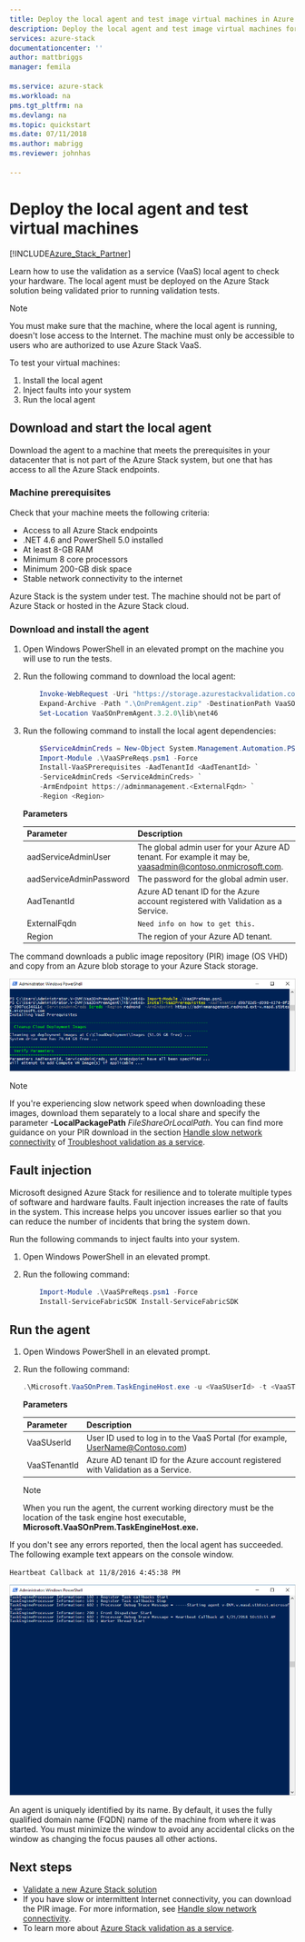 ```yaml
---
title: Deploy the local agent and test image virtual machines in Azure Stack validation as a service | Microsoft Docs
description: Deploy the local agent and test image virtual machines for Azure Stack validation as a service.
services: azure-stack
documentationcenter: ''
author: mattbriggs
manager: femila

ms.service: azure-stack
ms.workload: na
pms.tgt_pltfrm: na
ms.devlang: na
ms.topic: quickstart
ms.date: 07/11/2018
ms.author: mabrigg
ms.reviewer: johnhas

---
```


# Deploy the local agent and test virtual machines

[!INCLUDE[Azure_Stack_Partner](./includes/azure-stack-partner-appliesto.md)]

Learn how to use the validation as a service (VaaS) local agent to check your hardware. The local agent must be deployed on the Azure Stack solution being validated prior to running validation tests.

> [!Note]  
> You must make sure that the machine, where the local agent is running, doesn't lose access to the Internet. The machine must only be accessible to users who are authorized to use Azure Stack VaaS.

To test your virtual machines:

1. Install the local agent
2. Inject faults into your system
3. Run the local agent

## Download and start the local agent

Download the agent to a machine that meets the prerequisites in your datacenter that is not part of the Azure Stack system, but one that has access to all the Azure Stack endpoints.

### Machine prerequisites

Check that your machine meets the following criteria:

- Access to all Azure Stack endpoints
- .NET 4.6 and PowerShell 5.0 installed
- At least 8-GB RAM
- Minimum 8 core processors
- Minimum 200-GB disk space
- Stable network connectivity to the internet

Azure Stack is the system under test. The machine should not be part of Azure Stack or hosted in the Azure Stack cloud.

### Download and install the agent

1. Open Windows PowerShell in an elevated prompt on the machine you will use to run the tests.
2. Run the following command to download the local agent:

    ```PowerShell  
        Invoke-WebRequest -Uri "https://storage.azurestackvalidation.com/packages/Microsoft.VaaSOnPrem.TaskEngineHost.3.2.0.nupkg" -outfile "OnPremAgent.zip"
        Expand-Archive -Path ".\OnPremAgent.zip" -DestinationPath VaaSOnPremAgent.3.2.0 -Force
        Set-Location VaaSOnPremAgent.3.2.0\lib\net46
    ````

3. Run the following command to install the local agent dependencies:

    ```PowerShell  
        $ServiceAdminCreds = New-Object System.Management.Automation.PSCredential "<aadServiceAdminUser>", (ConvertTo-SecureString "<aadServiceAdminPassword>" -AsPlainText -Force)
        Import-Module .\VaaSPreReqs.psm1 -Force
        Install-VaaSPrerequisites -AadTenantId <AadTenantId> `
        -ServiceAdminCreds <ServiceAdminCreds> `
        -ArmEndpoint https://adminmanagement.<ExternalFqdn> `
        -Region <Region>
    ````

    **Parameters**

    | Parameter | Description |
    | --- | --- |
    | aadServiceAdminUser | The global admin user for your Azure AD tenant. For example it may be, vaasadmin@contoso.onmicrosoft.com. |
    | aadServiceAdminPassword | The password for the global admin user. |
    | AadTenantId | Azure AD tenant ID for the Azure account registered with Validation as a Service. |
    | ExternalFqdn | `Need info on how to get this.` |
    | Region | The region of your Azure AD tenant. |

The command downloads a public image repository (PIR) image (OS VHD) and copy from an Azure blob storage to your Azure Stack storage. 

![Download prerequisites](media/installingprereqs.png)

> [!Note]  
> If you're experiencing slow network speed when downloading these images, download them separately to a local share and specify the parameter **-LocalPackagePath** *FileShareOrLocalPath*. You can find more guidance on your PIR download in the section [Handle slow network connectivity](azure-stack-vaas-troubleshooting.md#handle-slow-network-connectivity) of [Troubleshoot validation as a service](azure-stack-vaas-troubleshooting.md).

## Fault injection

Microsoft designed Azure Stack for resilience and to tolerate multiple types of software and hardware faults. Fault injection increases the rate of faults in the system. This increase helps you uncover issues earlier so that you can reduce the number of incidents that bring the system down.

Run the following commands to inject faults into your system.

1. Open Windows PowerShell in an elevated prompt.

2. Run the following command:

    ```PowerShell  
        Import-Module .\VaaSPreReqs.psm1 -Force
        Install-ServiceFabricSDK Install-ServiceFabricSDK
    ```

## Run the agent

1. Open Windows PowerShell in an elevated prompt.

2. Run the following command:

    ````PowerShell  
    .\Microsoft.VaaSOnPrem.TaskEngineHost.exe -u <VaaSUserId> -t <VaaSTenantId>
    ````

      **Parameters**  
    
    | Parameter | Description |
    | --- | --- |
    | VaaSUserId | User ID used to log in to the VaaS Portal (for example, UserName@Contoso.com) |
    | VaaSTenantId | Azure AD tenant ID for the Azure account registered with Validation as a Service. |

    > [!Note]  
    > When you run the agent, the current working directory must be the location of the task engine host executable, **Microsoft.VaaSOnPrem.TaskEngineHost.exe.**

If you don't see any errors reported, then the local agent has succeeded. The following example text appears on the console window.

`Heartbeat Callback at 11/8/2016 4:45:38 PM`

![Started agent](media/startedagent.png)

An agent is uniquely identified by its name. By default, it uses the fully qualified domain name (FQDN) name of the machine from where it was started. You must minimize the window to avoid any accidental clicks on the window as changing the focus pauses all other actions.

## Next steps

- [Validate a new Azure Stack solution](azure-stack-vaas-validate-solution-new.md)  
- If you have slow or intermittent Internet connectivity, you can download the PIR image. For more information, see [Handle slow network connectivity](azure-stack-vaas-troubleshooting.md#handle-slow-network-connectivity).
- To learn more about [Azure Stack validation as a service](https://docs.microsoft.com/azure/azure-stack/partner).
